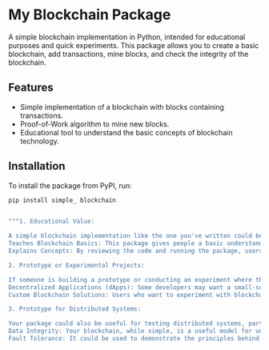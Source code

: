 # My Blockchain Package

A simple blockchain implementation in Python, intended for educational purposes and quick experiments. This package allows you to create a basic blockchain, add transactions, mine blocks, and check the integrity of the blockchain.

## Features

- Simple implementation of a blockchain with blocks containing transactions.
- Proof-of-Work algorithm to mine new blocks.
- Educational tool to understand the basic concepts of blockchain technology.

## Installation

To install the package from PyPI, run:

```bash
pip install simple_ blockchain


"""1. Educational Value:

A simple blockchain implementation like the one you've written could be extremely useful for educational purposes. Many people who are learning about blockchain, cryptocurrencies, or distributed ledger technologies might find this kind of package helpful because:
Teaches Blockchain Basics: This package gives people a basic understanding of how blockchains work. For students, developers, or anyone curious about blockchain, this is a hands-on way to learn how blocks are chained together, how hashing works, and how proof-of-work (PoW) or mining is implemented.
Explains Concepts: By reviewing the code and running the package, users can learn key concepts like blocks, hashing, consensus mechanisms (even though you’re using a simplified PoW), and transactions. This foundational knowledge is key for understanding more complex blockchain systems like Bitcoin, Ethereum, and others.

2. Prototype or Experimental Projects:

If someone is building a prototype or conducting an experiment where they need a simple, customizable blockchain to integrate into a small project, your package could save them a lot of time. For example:
Decentralized Applications (dApps): Some developers may want a small-scale blockchain for testing purposes before implementing something more complex (like on Ethereum or Hyperledger).
Custom Blockchain Solutions: Users who want to experiment with blockchain technology might need a simple codebase to build upon. Your package gives them the flexibility to create their own blockchain network, add custom transaction logic, and tweak the proof-of-work algorithm or other features.

3. Prototype for Distributed Systems:

Your package could also be useful for testing distributed systems, particularly for those working on systems that require:
Data Integrity: Your blockchain, while simple, is a useful model for understanding how to maintain the integrity of data across a network, which is a key consideration for distributed systems.
Fault Tolerance: It could be used to demonstrate the principles behind building fault-tolerant systems where data integrity needs to be ensured even in the presence of faults."""
